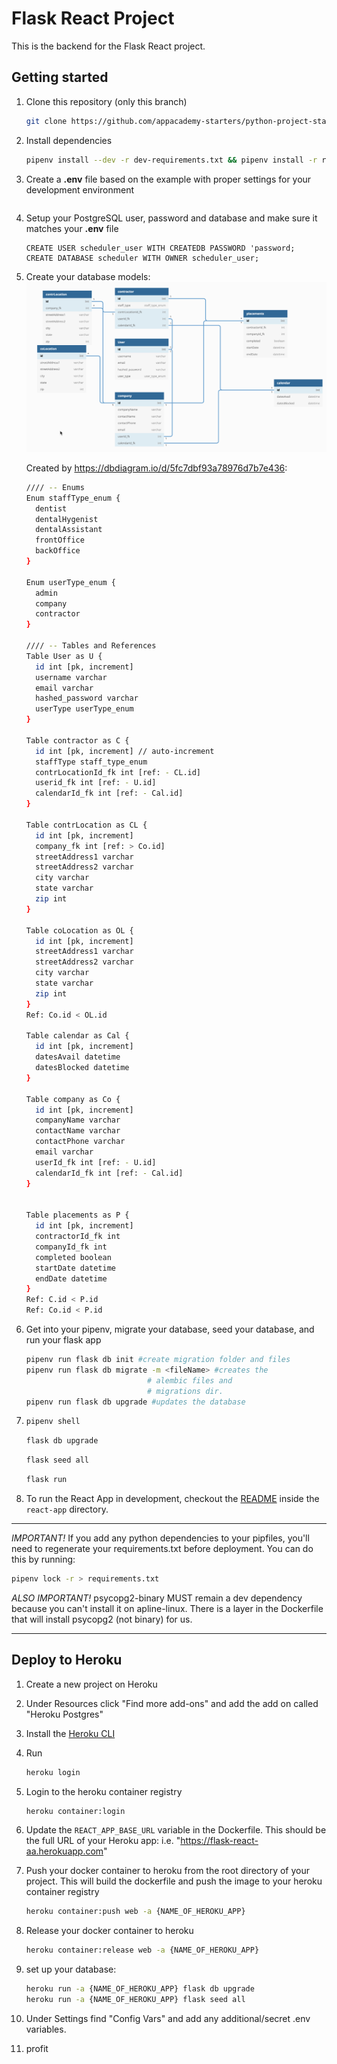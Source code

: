 # Flask React Project

This is the backend for the Flask React project.

## Getting started

1. Clone this repository (only this branch)

   ```bash
   git clone https://github.com/appacademy-starters/python-project-starter.git
   ```
2. Install dependencies

   ```bash
   pipenv install --dev -r dev-requirements.txt && pipenv install -r requirements.txt
   ```
3. Create a **.env** file based on the example with proper settings for your
   development environment

   ```bash

   ```
4. Setup your PostgreSQL user, password and database and make sure it matches your **.env** file

   ```
   CREATE USER scheduler_user WITH CREATEDB PASSWORD 'password;
   CREATE DATABASE scheduler WITH OWNER scheduler_user;
   ```
5. Create your database models:
   ![DBModels](./docs/images/dbModels.png)

   Created by https://dbdiagram.io/d/5fc7dbf93a78976d7b7e436:

   ```bash
   //// -- Enums
   Enum staffType_enum {
     dentist
     dentalHygenist
     dentalAssistant
     frontOffice
     backOffice
   }

   Enum userType_enum {
     admin
     company
     contractor
   }

   //// -- Tables and References
   Table User as U {
     id int [pk, increment]
     username varchar
     email varchar
     hashed_password varchar
     userType userType_enum
   }

   Table contractor as C {
     id int [pk, increment] // auto-increment
     staffType staff_type_enum
     contrLocationId_fk int [ref: - CL.id]
     userid_fk int [ref: - U.id]
     calendarId_fk int [ref: - Cal.id]
   }

   Table contrLocation as CL {
     id int [pk, increment]
     company_fk int [ref: > Co.id]
     streetAddress1 varchar
     streetAddress2 varchar
     city varchar
     state varchar
     zip int
   }

   Table coLocation as OL {
     id int [pk, increment]
     streetAddress1 varchar
     streetAddress2 varchar
     city varchar
     state varchar
     zip int
   }
   Ref: Co.id < OL.id

   Table calendar as Cal {
     id int [pk, increment]
     datesAvail datetime
     datesBlocked datetime
   }

   Table company as Co {
     id int [pk, increment]
     companyName varchar
     contactName varchar
     contactPhone varchar
     email varchar
     userId_fk int [ref: - U.id]
     calendarId_fk int [ref: - Cal.id]
   }


   Table placements as P {
     id int [pk, increment]
     contractorId_fk int
     companyId_fk int
     completed boolean
     startDate datetime
     endDate datetime
   }
   Ref: C.id < P.id
   Ref: Co.id < P.id
   ```
6. Get into your pipenv, migrate your database, seed your database, and run your flask app

   ```bash
   pipenv run flask db init #create migration folder and files
   pipenv run flask db migrate -m <fileName> #creates the
                              # alembic files and
                              # migrations dir.
   pipenv run flask db upgrade #updates the database
   ```
7. ```bash
   pipenv shell
   ```

   ```bash
   flask db upgrade
   ```

   ```bash
   flask seed all
   ```

   ```bash
   flask run
   ```
8. To run the React App in development, checkout the [README](./react-app/README.md) inside the `react-app` directory.

---

*IMPORTANT!*
If you add any python dependencies to your pipfiles, you'll need to regenerate your requirements.txt before deployment.
You can do this by running:

```bash
pipenv lock -r > requirements.txt
```

*ALSO IMPORTANT!*
psycopg2-binary MUST remain a dev dependency because you can't install it on apline-linux.
There is a layer in the Dockerfile that will install psycopg2 (not binary) for us.

---

## Deploy to Heroku

1. Create a new project on Heroku
2. Under Resources click "Find more add-ons" and add the add on called "Heroku Postgres"
3. Install the [Heroku CLI](https://devcenter.heroku.com/articles/heroku-command-line)
4. Run

   ```bash
   heroku login
   ```
5. Login to the heroku container registry

   ```bash
   heroku container:login
   ```
6. Update the `REACT_APP_BASE_URL` variable in the Dockerfile.
   This should be the full URL of your Heroku app: i.e. "https://flask-react-aa.herokuapp.com"
7. Push your docker container to heroku from the root directory of your project.
   This will build the dockerfile and push the image to your heroku container registry

   ```bash
   heroku container:push web -a {NAME_OF_HEROKU_APP}
   ```
8. Release your docker container to heroku

   ```bash
   heroku container:release web -a {NAME_OF_HEROKU_APP}
   ```
9. set up your database:

   ```bash
   heroku run -a {NAME_OF_HEROKU_APP} flask db upgrade
   heroku run -a {NAME_OF_HEROKU_APP} flask seed all
   ```
10. Under Settings find "Config Vars" and add any additional/secret .env variables.
11. profit
